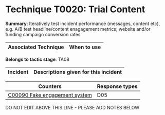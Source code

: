 # Technique T0020: Trial Content

**Summary**: Iteratively test incident performance (messages, content etc), e.g. A/B test headline/content enagagement metrics; website and/or funding campaign conversion rates


| Associated Technique | When to use |
| --------- | ------------------------- |


**Belongs to tactic stage**: TA08


| Incident | Descriptions given for this incident |
| -------- | -------------------- |



| Counters | Response types |
| -------- | -------------- |
| [C00090 Fake engagement system](../../generated_pages/counters/C00090.md) | D05 |


DO NOT EDIT ABOVE THIS LINE - PLEASE ADD NOTES BELOW